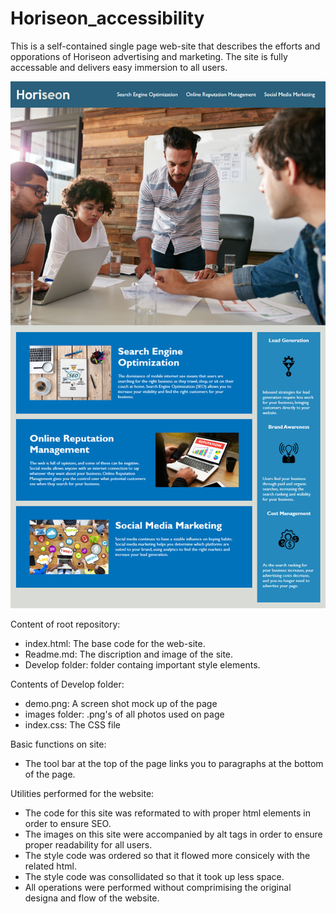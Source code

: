 # Horiseon_accessibility

  This is a self-contained single page web-site that describes the efforts and opporations of Horiseon advertising and marketing.  The site is fully accessable and delivers easy immersion to all users.
  
  ![This is an image of the web-site](Develop/demo.png)

Content of root repository:
  - index.html: The base code for the web-site.
  - Readme.md: The discription and image of the site.
  - Develop folder: folder containg important style elements.
  
Contents of Develop folder:

  - demo.png: A screen shot mock up of the page
  - images folder: .png's of all photos used on page
  - index.css: The CSS file
  
Basic functions on site:

  - The tool bar at the top of the page links you to paragraphs at the bottom of the page.
  
Utilities performed for the website:

  - The code for this site was reformated to with proper html elements in order to ensure SEO.
  - The images on this site were accompanied by alt tags in order to ensure proper readability for all users.
  - The style code was ordered so that it flowed more consicely with the related html.  
  - The style code was consollidated so that it took up less space.
  - All operations were performed without comprimising the original designa and flow of the website.
  
  
  
